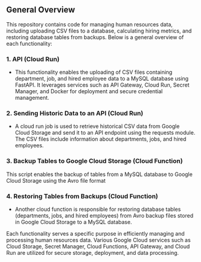 ## General Overview

This repository contains code for managing human resources data, including uploading CSV files to a database, calculating hiring metrics, and restoring database tables from backups. Below is a general overview of each functionality:

### 1. API (Cloud Run)

- This functionality enables the uploading of CSV files containing department, job, and hired employee data to a MySQL database using FastAPI. It leverages services such as API Gateway, Cloud Run, Secret Manager, and Docker for deployment and secure credential management.

### 2. Sending Historic Data to an API (Cloud Run)

- A cloud run job is used to retrieve historical CSV data from Google Cloud Storage and send it to an API endpoint using the requests module. The CSV files include information about departments, jobs, and hired employees.

### 3. Backup Tables to Google Cloud Storage (Cloud Function)

This script enables the backup of tables from a MySQL database to Google Cloud Storage using the Avro file format

### 4. Restoring Tables from Backups (Cloud Function)

- Another cloud function is responsible for restoring database tables (departments, jobs, and hired employees) from Avro backup files stored in Google Cloud Storage to a MySQL database.

Each functionality serves a specific purpose in efficiently managing and processing human resources data. Various Google Cloud services such as Cloud Storage, Secret Manager, Cloud Functions, API Gateway, and Cloud Run are utilized for secure storage, deployment, and data processing.
